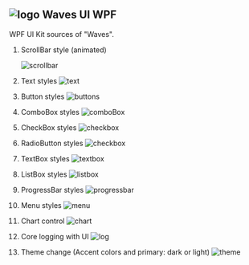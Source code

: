 ## ![logo](files/logo_very_small.png) Waves UI WPF
WPF UI Kit sources of "Waves".

1. ScrollBar style (animated)

   ![scrollbar](files/screenshots/ScrollBar.gif)

2. Text styles
   ![text](files/screenshots/Text.png)

3. Button styles
   ![buttons](/files/screenshots/Buttons.png)
   
4. ComboBox styles
   ![comboBox](/files/screenshots/ComboBox.png)

5. CheckBox styles
   ![checkbox](/files/screenshots/CheckBox.png)
   
6. RadioButton styles
   ![checkbox](/files/screenshots/RadioButton.png)
   
7. TextBox styles
   ![textbox](/files/screenshots/TextBox.png)
   
8. ListBox styles
   ![listbox](/files/screenshots/ListBox.png)

9. ProgressBar styles
   ![progressbar](/files/screenshots/ProgressBar.png)
   
10. Menu styles
   ![menu](/files/screenshots/Menu.png)
   
11. Chart control
   ![chart](/files/screenshots/Charts.png)
   
12. Core logging with UI
   ![log](/files/screenshots/Log.png)
   
13. Theme change (Accent colors and primary: dark or light)
   ![theme](/files/screenshots/Theme.png)
